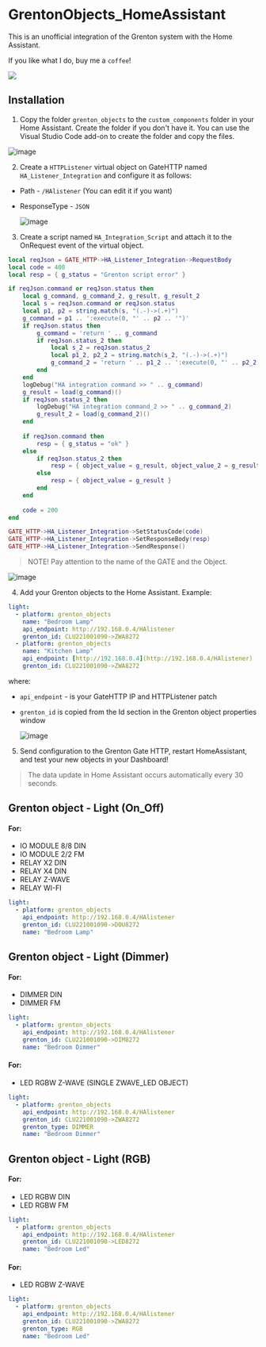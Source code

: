 # GrentonObjects_HomeAssistant

This is an unofficial integration of the Grenton system with the Home Assistant.

If you like what I do, buy me a `coffee`!

[![](https://img.shields.io/static/v1?label=Donate&message=%E2%9D%A4&logo=GitHub&color=%23fe8e86)](https://tipply.pl/@jnalepka)


## Installation

1. Copy the folder `grenton_objects` to the `custom_components` folder in your Home Assistant. Create the folder if you don't have it. You can use the Visual Studio Code add-on to create the folder and copy the files.

![image](https://github.com/jnalepka/GrentonHomeAssistantIntegration/assets/70645322/110e00e8-a3ff-4be1-8b1e-c33639b87ea2)

2. Create a `HTTPListener` virtual object on GateHTTP named `HA_Listener_Integration` and configure it as follows:

* Path - `/HAlistener` (You can edit it if you want)
* ResponseType - `JSON`

  ![image](https://github.com/jnalepka/GrentonHomeAssistantIntegration/assets/70645322/1d69d9fc-95f3-4f89-90e3-588b8637ffad)

3. Create a script named `HA_Integration_Script` and attach it to the OnRequest event of the virtual object.

```lua
local reqJson = GATE_HTTP->HA_Listener_Integration->RequestBody
local code = 400
local resp = { g_status = "Grenton script error" }

if reqJson.command or reqJson.status then
    local g_command, g_command_2, g_result, g_result_2
    local s = reqJson.command or reqJson.status
    local p1, p2 = string.match(s, "(.-)->(.+)")
    g_command = p1 .. ':execute(0, "' .. p2 .. '")'
    if reqJson.status then
        g_command = 'return ' .. g_command
        if reqJson.status_2 then
        	local s_2 = reqJson.status_2
        	local p1_2, p2_2 = string.match(s_2, "(.-)->(.+)")
        	g_command_2 = 'return ' .. p1_2 .. ':execute(0, "' .. p2_2 .. '")'
        end
    end
    logDebug("HA integration command >> " .. g_command)
    g_result = load(g_command)()
    if reqJson.status_2 then
    	logDebug("HA integration command_2 >> " .. g_command_2)
    	g_result_2 = load(g_command_2)()
    end
    
    if reqJson.command then
        resp = { g_status = "ok" }
    else
    	if reqJson.status_2 then
    		resp = { object_value = g_result, object_value_2 = g_result_2 }
    	else
       		resp = { object_value = g_result }
       	end
    end
    
    code = 200
end

GATE_HTTP->HA_Listener_Integration->SetStatusCode(code)
GATE_HTTP->HA_Listener_Integration->SetResponseBody(resp)
GATE_HTTP->HA_Listener_Integration->SendResponse()
```

> NOTE! Pay attention to the name of the GATE and the Object.

![image](https://github.com/jnalepka/GrentonHomeAssistantIntegration/assets/70645322/25a94dee-a43a-4b32-a3f2-83c455652688)

4. Add your Grenton objects to the Home Assistant. Example:

```yaml
light:
  - platform: grenton_objects
    name: "Bedroom Lamp"
    api_endpoint: http://192.168.0.4/HAlistener
    grenton_id: CLU221001090->ZWA8272
  - platform: grenton_objects
    name: "Kitchen Lamp"
    api_endpoint: [http://192.168.0.4](http://192.168.0.4/HAlistener)
    grenton_id: CLU221001090->ZWA8272
```

where:
* `api_endpoint` - is your GateHTTP IP and HTTPListener patch
* `grenton_id` is copied from the Id section in the Grenton object properties window

  ![image](https://github.com/jnalepka/GrentonHomeAssistantIntegration/assets/70645322/0e4ede98-20fb-4a80-a759-b550633ae418)


5. Send configuration to the Grenton Gate HTTP, restart HomeAssistant, and test your new objects in your Dashboard!

> The data update in Home Assistant occurs automatically every 30 seconds.

## Grenton object - Light (On_Off)

#### For:
* IO MODULE 8/8 DIN
* IO MODULE 2/2 FM
* RELAY X2 DIN
* RELAY X4 DIN
* RELAY Z-WAVE
* RELAY WI-FI

```yaml
light:
  - platform: grenton_objects
    api_endpoint: http://192.168.0.4/HAlistener
    grenton_id: CLU221001090->DOU8272
    name: "Bedroom Lamp"
```

## Grenton object - Light (Dimmer)

#### For:
* DIMMER DIN
* DIMMER FM
  
```yaml
light:
  - platform: grenton_objects
    api_endpoint: http://192.168.0.4/HAlistener
    grenton_id: CLU221001090->DIM8272
    name: "Bedroom Dimmer"
```

#### For:
* LED RGBW Z-WAVE (SINGLE ZWAVE_LED OBJECT)
  
```yaml
light:
  - platform: grenton_objects
    api_endpoint: http://192.168.0.4/HAlistener
    grenton_id: CLU221001090->ZWA8272
    grenton_type: DIMMER
    name: "Bedroom Dimmer"
```

## Grenton object - Light (RGB)

#### For:
* LED RGBW DIN
* LED RGBW FM

```yaml
light:
  - platform: grenton_objects
    api_endpoint: http://192.168.0.4/HAlistener
    grenton_id: CLU221001090->LED8272
    name: "Bedroom Led"
```

#### For:
* LED RGBW Z-WAVE

```yaml
light:
  - platform: grenton_objects
    api_endpoint: http://192.168.0.4/HAlistener
    grenton_id: CLU221001090->ZWA8272
    grenton_type: RGB
    name: "Bedroom Led"
```

